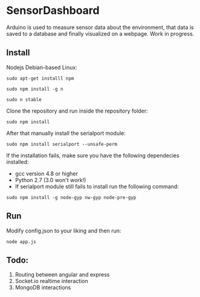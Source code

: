 # SensorDashboard
Arduino is used to measure sensor data about the environment, that data is saved to a database and finally visualized on a webpage. Work in progress.

## Install
Nodejs Debian-based Linux:

```sudo apt-get installl npm```

```sudo npm install -g n```

```sudo n stable```

Clone the repository and run inside the repository folder:

```sudo npm install```

After that manually install the serialport module:

```sudo npm install serialport --unsafe-perm```

If the installation fails, make sure you have the following dependecies installed:
- gcc version 4.8 or higher
- Python 2.7 (3.0 won't work!)
- If serialport module still fails to install run the following command:

```sudo npm install -g node-gyp nw-gyp node-pre-gyp```

## Run

Modify config.json to your liking and then run:

```node app.js```

## 	Todo:
1. Routing between angular and express
2. Socket.io realtime interaction
3. MongoDB interactions
